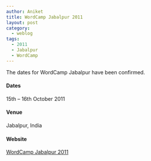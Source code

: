 ```yaml
---
author: Aniket
title: WordCamp Jabalpur 2011
layout: post
category:
  - weblog
tags:
  - 2011
  - Jabalpur
  - WordCamp
---
```

The dates for WordCamp Jabalpur have been confirmed.

#### Dates

15th – 16th October 2011

#### Venue

Jabalpur, India

#### Website

[WordCamp Jabalpur 2011][1]

 [1]: http://2011.jabalpur.wordcamp.org/ "WordCamp Jabalpur 2011"